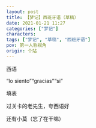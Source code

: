 ```yaml
---
layout: post
title: 【梦记】西班牙语（草稿）
date: 2021-01-21 11:27
categories: ["梦记"]
characters: 
tags: ["梦记", "草稿", "西班牙语"]
pov: 第一人称视角
origin: 个站
---
```


西语

“lo siento”“gracias”“si”

填表

过关卡的老先生，夸西语好

还有小莫（忘了在干嘛）
